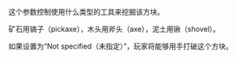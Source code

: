 这个参数控制使用什么类型的工具来挖掘该方块。

矿石用镐子（pickaxe），木头用斧头（axe），泥土用锹（shovel）。

如果设置为“Not specified（未指定）”，玩家将能够用手打破这个方块。
